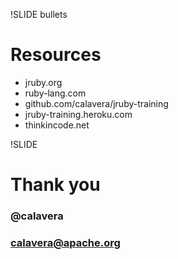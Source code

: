 !SLIDE bullets

# Resources

* jruby.org
* ruby-lang.com
* github.com/calavera/jruby-training
* jruby-training.heroku.com
* thinkincode.net

!SLIDE

# Thank you

### @calavera
### calavera@apache.org
